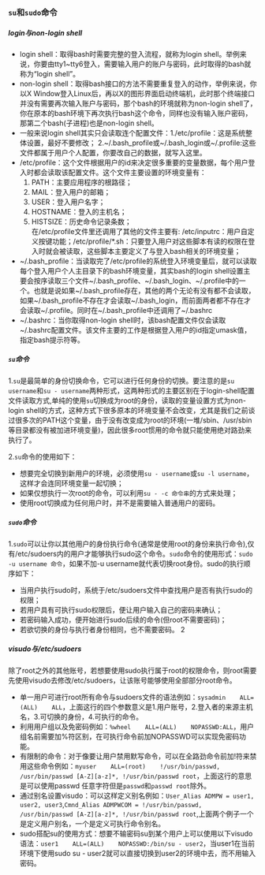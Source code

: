 ### `su`和`sudo`命令

##### login与non-login shell
* login shell：取得bash时需要完整的登入流程，就称为login shell。举例来说，你要由tty1~tty6登入，需要输入用户的账户与密码，此时取得的bash就称为“login shell”。
* non-login shell：取得bash接口的方法不需要重复登入的动作，举例来说，你以X Window登入Linux后，再以X的图形界面启动终端机，此时那个终端接口并没有需要再次输入账户与密码，那个bash的环境就称为non-login shell了，你在原本的bash环境下再次执行bash这个命令，同样也没有输入账户密码，那第二个bash(子进程)也是non-login shell。
* 一般来说login shell其实只会读取连个配置文件：1./etc/profile：这是系统整体设置，最好不要修改； 2.~/.bash_profile或~/.bash_login或~/.profile:这些文件都属于用户个人配置，你要改自己的数据，就写入这里。
* /etc/profile：这个文件根据用户的id来决定很多重要的变量数据，每个用户登入时都会读取该配置文件。这个文件主要设置的环境变量有：
    1. PATH：主要应用程序的根路径；
    2. MAIL：登入用户的邮箱；
    3. USER：登入用户名字；
    4. HOSTNAME：登入的主机名；
    5. HISTSIZE：历史命令记录条数；  
在/etc/profile文件里还调用了其他的文件主要有: /etc/inputrc：用户自定义按键功能；/etc/profile/*.sh：只要登入用户对这些脚本有读的权限在登入时就会被读取，这些脚本主要定义了与登入bash相关的环境变量；
* \~/.bash_profile：当读取完了/etc/profile的系统登入环境变量后，就可以读取每个登入用户个人主目录下的bash环境变量，其实bash的login shell设置主要会按序读取三个文件~/.bash_profile、\~/.bash_login、\~/.profile中的一个。也就是说如果~/.bash_profile存在，其他的两个无论有没有都不会读取，如果~/.bash_profile不存在才会读取~/.bash_login，而前面两者都不存在才会读取~/.profile。同时在~/.bash_profile中还调用了~/.bashrc
* \~/.bashrc：当你取得non-login shell时，该bash配置文件仅会读取~/.bashrc配置文件。该文件主要的工作是根据登入用户的id指定umask值，指定bash提示符等。

##### `su`命令
1.`su`是最简单的身份切换命令，它可以进行任何身份的切换。要注意的是`su username`和`su - username`两种形式，这两种形式的主要区别在于login-shell配置文件读取方式,单纯的使用`su`切换成为root的身份，读取的变量设置方式为non-login shell的方式，这种方式下很多原本的环境变量不会改变，尤其是我们之前谈过很多次的PATH这个变量，由于没有改变成为root的环境(一堆/sbin、/usr/sbin等目录都没有被加进环境变量)，因此很多root惯用的命令就只能使用绝对路劲来执行了。

2.`su`命令的使用如下：
* 想要完全切换到新用户的环境，必须使用`su - username`或`su -l username`，这样才会连同环境变量一起切换；
* 如果仅想执行一次root的命令，可以利用`su - -c 命令串`的方式来处理；
* 使用root切换成为任何用户时，并不是需要输入普通用户的密码。

##### `sudo`命令
1.`sudo`可以让你以其他用户的身份执行命令(通常是使用root的身份来执行命令),仅有/etc/sudoers内的用户才能够执行sudo这个命令。`sudo`命令的使用形式：`sudo -u username 命令`，如果不加-u username就代表切换root身份。sudo的执行顺序如下：
* 当用户执行sudo时，系统于/etc/sudoers文件中查找用户是否有执行sudo的权限；
* 若用户具有可执行sudo权限后，便让用户输入自己的密码来确认；
* 若密码输入成功，便开始进行sudo后续的命令(但root不需要密码)；
* 若欲切换的身份与执行者身份相同，也不需要密码。
2
##### visudo与/etc/sudoers
除了root之外的其他账号，若想要使用sudo执行属于root的权限命令，则root需要先使用visudo去修改/etc/sudoers，让该账号能够使用全部部分root命令。
* 单一用户可进行root所有命令与sudoers文件的语法例如：`sysadmin    ALL=(ALL)    ALL`，上面这行的四个参数意义是1.用户账号，2.登入者的来源主机名，3.可切换的身份，4.可执行的命令。
* 利用用户组以及免密码例如：`%wheel    ALL=(ALL)    NOPASSWD:ALL`，用户组名前需要加%符区别，在可执行命令前加NOPASSWD可以实现免密码功能。
* 有限制的命令：对于像要让用户禁用默写命令，可以在全路劲命令前加!符来禁用这些命令例如：`myuser    ALL=(root)    !/usr/bin/passwd, /usr/bin/passwd [A-Z][a-z]*, !/usr/bin/passwd root`，上面这行的意思是可以使用passwd 任意字符但是`passwd`和`passwd root`除外。
* 通过别名设置visudo：可以这样定义别名例如：`User_Alias ADMPW = user1, user2, user3`,`Cmnd_Alias ADMPWCOM = !/usr/bin/passwd, /usr/bin/passwd [A-Z][a-z]*, !/usr/bin/passwd root`,上面两个例子一个是定义用户别名，一个是定义可执行命令别名。
* sudo搭配su的使用方式：想要不输密码su到某个用户上可以使用以下visudo语法：`user1    ALL=(ALL)    NOPASSWD:/bin/su - user2`，当user1在当前环境下使用sudo su - user2就可以直接切换到user2的环境中去，而不用输入密码。
